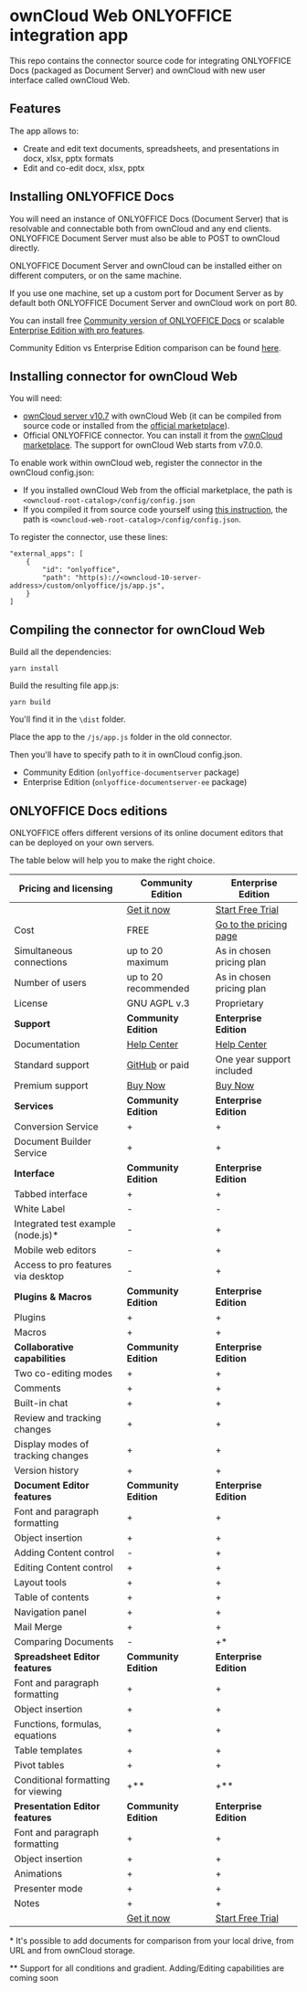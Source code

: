 # ownCloud Web ONLYOFFICE integration app

This repo contains the connector source code for integrating ONLYOFFICE Docs (packaged as Document Server) and ownCloud with new user interface called ownCloud Web.

## Features

The app allows to:

* Create and edit text documents, spreadsheets, and presentations in docx, xlsx, pptx formats
* Edit and co-edit docx, xlsx, pptx

## Installing ONLYOFFICE Docs

You will need an instance of ONLYOFFICE Docs (Document Server) that is resolvable and connectable both from ownCloud and any end clients. ONLYOFFICE Document Server must also be able to POST to ownCloud directly.

ONLYOFFICE Document Server and ownCloud can be installed either on different computers, or on the same machine. 

If you use one machine, set up a custom port for Document Server as by default both ONLYOFFICE Document Server and ownCloud work on port 80.

You can install free [Community version of ONLYOFFICE Docs](https://helpcenter.onlyoffice.com/installation/docs-community-index.aspx) or scalable [Enterprise Edition with pro features](https://helpcenter.onlyoffice.com/installation/docs-enterprise-index.aspx).

Community Edition vs Enterprise Edition comparison can be found [here](#onlyoffice-docs-editions).

## Installing connector for ownCloud Web

You will need:
* [ownCloud server v10.7](https://owncloud.com/download-server/#owncloud-server) with ownCloud Web (it can be compiled from source code or installed from the [official marketplace](https://marketplace.owncloud.com/apps/web)).
* Official ONLYOFFICE connector. You can install it from the [ownCloud marketplace](https://marketplace.owncloud.com/apps/onlyoffice). The support for ownCloud Web starts from v7.0.0.

To enable work within ownCloud web, register the connector in the ownCloud config.json:

* If you installed ownCloud Web from the official marketplace, the path is `<owncloud-root-catalog>/config/config.json`
* If you compiled it from source code yourself using [this instruction](https://owncloud.dev/clients/web/backend-oc10/#running-web), the path is `<owncloud-web-root-catalog>/config/config.json`.

To register the connector, use these lines:

```
"external_apps": [
    {
        "id": "onlyoffice",
        "path": "http(s)://<owncloud-10-server-address>/custom/onlyoffice/js/app.js",
    }
]
```
## Compiling the connector for ownCloud Web

Build all the dependencies:

```
yarn install
```
Build the resulting file app.js:

```
yarn build
```
You'll find it in the `\dist` folder.

Place the app to the `/js/app.js` folder in the old connector.

Then you'll have to specify path to it in ownCloud config.json.


* Community Edition (`onlyoffice-documentserver` package)
* Enterprise Edition (`onlyoffice-documentserver-ee` package)

## ONLYOFFICE Docs editions

ONLYOFFICE offers different versions of its online document editors that can be deployed on your own servers.

The table below will help you to make the right choice.

| Pricing and licensing | Community Edition | Enterprise Edition |
| ------------- | ------------- | ------------- |
| | [Get it now](https://www.onlyoffice.com/download.aspx?utm_source=github&utm_medium=cpc&utm_campaign=GitHubOwncloudWeb)  | [Start Free Trial](https://www.onlyoffice.com/enterprise-edition-free.aspx?utm_source=github&utm_medium=cpc&utm_campaign=GitHubOwncloudWeb)  |
| Cost  | FREE  | [Go to the pricing page](https://www.onlyoffice.com/docs-enterprise-prices.aspx?utm_source=github&utm_medium=cpc&utm_campaign=GitHubOwncloudWeb)  |
| Simultaneous connections | up to 20 maximum  | As in chosen pricing plan |
| Number of users | up to 20 recommended | As in chosen pricing plan |
| License | GNU AGPL v.3 | Proprietary |
| **Support** | **Community Edition** | **Enterprise Edition** |
| Documentation | [Help Center](https://helpcenter.onlyoffice.com/server/docker/opensource/index.aspx) | [Help Center](https://helpcenter.onlyoffice.com/server/integration-edition/index.aspx) |
| Standard support | [GitHub](https://github.com/ONLYOFFICE/DocumentServer/issues) or paid | One year support included |
| Premium support | [Buy Now](https://www.onlyoffice.com/support.aspx?utm_source=github&utm_medium=cpc&utm_campaign=GitHubOwncloudWeb) | [Buy Now](https://www.onlyoffice.com/support.aspx?utm_source=github&utm_medium=cpc&utm_campaign=GitHubOwncloudWeb) |
| **Services** | **Community Edition** | **Enterprise Edition** |
| Conversion Service                | + | + |
| Document Builder Service          | + | + |
| **Interface** | **Community Edition** | **Enterprise Edition** |
| Tabbed interface                       | + | + |
| White Label                            | - | - |
| Integrated test example (node.js)*     | - | + |
| Mobile web editors | - | + |
| Access to pro features via desktop     | - | + |
| **Plugins & Macros** | **Community Edition** | **Enterprise Edition** |
| Plugins                           | + | + |
| Macros                            | + | + |
| **Collaborative capabilities** | **Community Edition** | **Enterprise Edition** |
| Two co-editing modes              | + | + |
| Comments                          | + | + |
| Built-in chat                     | + | + |
| Review and tracking changes       | + | + |
| Display modes of tracking changes | + | + |
| Version history                   | + | + |
| **Document Editor features** | **Community Edition** | **Enterprise Edition** |
| Font and paragraph formatting   | + | + |
| Object insertion                | + | + |
| Adding Content control          | - | + | 
| Editing Content control         | + | + | 
| Layout tools                    | + | + |
| Table of contents               | + | + |
| Navigation panel                | + | + |
| Mail Merge                      | + | + |
| Comparing Documents             | - | +* |
| **Spreadsheet Editor features** | **Community Edition** | **Enterprise Edition** |
| Font and paragraph formatting   | + | + |
| Object insertion                | + | + |
| Functions, formulas, equations  | + | + |
| Table templates                 | + | + |
| Pivot tables                    | + | + |
| Conditional formatting  for viewing | +** | +** |
| **Presentation Editor features** | **Community Edition** | **Enterprise Edition** |
| Font and paragraph formatting   | + | + |
| Object insertion                | + | + |
| Animations                      | + | + |
| Presenter mode                  | + | + |
| Notes                           | + | + |
| | [Get it now](https://www.onlyoffice.com/download.aspx?utm_source=github&utm_medium=cpc&utm_campaign=GitHubOwncloud)  | [Start Free Trial](https://www.onlyoffice.com/enterprise-edition-free.aspx?utm_source=github&utm_medium=cpc&utm_campaign=GitHubOwncloud)  |

\*  It's possible to add documents for comparison from your local drive, from URL and from ownCloud storage.

\** Support for all conditions and gradient. Adding/Editing capabilities are coming soon


